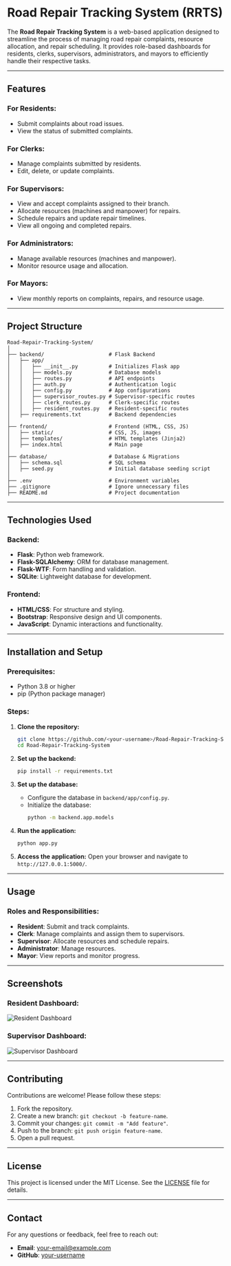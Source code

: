 # Road Repair Tracking System (RRTS)

The **Road Repair Tracking System** is a web-based application designed to streamline the process of managing road repair complaints, resource allocation, and repair scheduling. It provides role-based dashboards for residents, clerks, supervisors, administrators, and mayors to efficiently handle their respective tasks.

---

## Features

### For Residents:
- Submit complaints about road issues.
- View the status of submitted complaints.

### For Clerks:
- Manage complaints submitted by residents.
- Edit, delete, or update complaints.

### For Supervisors:
- View and accept complaints assigned to their branch.
- Allocate resources (machines and manpower) for repairs.
- Schedule repairs and update repair timelines.
- View all ongoing and completed repairs.

### For Administrators:
- Manage available resources (machines and manpower).
- Monitor resource usage and allocation.

### For Mayors:
- View monthly reports on complaints, repairs, and resource usage.

---

## Project Structure

```
Road-Repair-Tracking-System/
│
├── backend/                     # Flask Backend
│   ├── app/
│   │   ├── __init__.py          # Initializes Flask app
│   │   ├── models.py            # Database models
│   │   ├── routes.py            # API endpoints
│   │   ├── auth.py              # Authentication logic
│   │   ├── config.py            # App configurations
│   │   ├── supervisor_routes.py # Supervisor-specific routes
│   │   ├── clerk_routes.py      # Clerk-specific routes
│   │   ├── resident_routes.py   # Resident-specific routes
│   ├── requirements.txt         # Backend dependencies
│
├── frontend/                    # Frontend (HTML, CSS, JS)
│   ├── static/                  # CSS, JS, images
│   ├── templates/               # HTML templates (Jinja2)
│   ├── index.html               # Main page
│
├── database/                    # Database & Migrations
│   ├── schema.sql               # SQL schema
│   ├── seed.py                  # Initial database seeding script
│
├── .env                         # Environment variables
├── .gitignore                   # Ignore unnecessary files
├── README.md                    # Project documentation
```

---

## Technologies Used

### Backend:
- **Flask**: Python web framework.
- **Flask-SQLAlchemy**: ORM for database management.
- **Flask-WTF**: Form handling and validation.
- **SQLite**: Lightweight database for development.

### Frontend:
- **HTML/CSS**: For structure and styling.
- **Bootstrap**: Responsive design and UI components.
- **JavaScript**: Dynamic interactions and functionality.

---

## Installation and Setup

### Prerequisites:
- Python 3.8 or higher
- pip (Python package manager)

### Steps:
1. **Clone the repository:**
   ```bash
   git clone https://github.com/<your-username>/Road-Repair-Tracking-System.git
   cd Road-Repair-Tracking-System
   ```

2. **Set up the backend:**
   ```bash
   pip install -r requirements.txt
   ```

3. **Set up the database:**
   - Configure the database in `backend/app/config.py`.
   - Initialize the database:
     ```bash
     python -m backend.app.models
     ```

4. **Run the application:**
   ```bash
   python app.py
   ```

5. **Access the application:**
   Open your browser and navigate to `http://127.0.0.1:5000/`.

---

## Usage

### Roles and Responsibilities:
- **Resident**: Submit and track complaints.
- **Clerk**: Manage complaints and assign them to supervisors.
- **Supervisor**: Allocate resources and schedule repairs.
- **Administrator**: Manage resources.
- **Mayor**: View reports and monitor progress.

---

## Screenshots

### Resident Dashboard:
![Resident Dashboard](path/to/screenshot1.png)

### Supervisor Dashboard:
![Supervisor Dashboard](path/to/screenshot2.png)

---

## Contributing

Contributions are welcome! Please follow these steps:
1. Fork the repository.
2. Create a new branch: `git checkout -b feature-name`.
3. Commit your changes: `git commit -m "Add feature"`.
4. Push to the branch: `git push origin feature-name`.
5. Open a pull request.

---

## License

This project is licensed under the MIT License. See the [LICENSE](LICENSE) file for details.

---

## Contact

For any questions or feedback, feel free to reach out:
- **Email**: your-email@example.com
- **GitHub**: [your-username](https://github.com/your-username)
